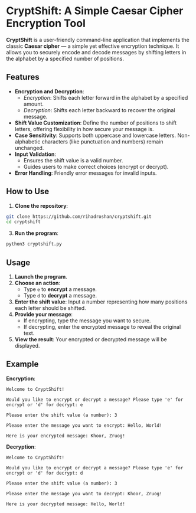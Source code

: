 # CryptShift: A Simple Caesar Cipher Encryption Tool  

**CryptShift** is a user-friendly command-line application that implements the classic **Caesar cipher** — a simple yet effective encryption technique. It allows you to securely encode and decode messages by shifting letters in the alphabet by a specified number of positions.  

## Features  

- **Encryption and Decryption**:  
  - *Encryption*: Shifts each letter forward in the alphabet by a specified amount.  
  - *Decryption*: Shifts each letter backward to recover the original message.  
- **Shift Value Customization**: Define the number of positions to shift letters, offering flexibility in how secure your message is.  
- **Case Sensitivity**: Supports both uppercase and lowercase letters. Non-alphabetic characters (like punctuation and numbers) remain unchanged.  
- **Input Validation**:  
  - Ensures the shift value is a valid number.  
  - Guides users to make correct choices (encrypt or decrypt).  
- **Error Handling**: Friendly error messages for invalid inputs.  

## How to Use

1. **Clone the repository**:

```bash
git clone https://github.com/rihadroshan/cryptshift.git
cd cryptshift
```

3. **Run the program**:

```bash
python3 cryptshift.py
```

## Usage  

1. **Launch the program**.  
2. **Choose an action**:  
   - Type `e` to **encrypt** a message.  
   - Type `d` to **decrypt** a message.  
3. **Enter the shift value**: Input a number representing how many positions each letter should be shifted.  
4. **Provide your message**:  
   - If encrypting, type the message you want to secure.  
   - If decrypting, enter the encrypted message to reveal the original text.  
5. **View the result**: Your encrypted or decrypted message will be displayed.  


## Example  

**Encryption**:  

```
Welcome to CryptShift!

Would you like to encrypt or decrypt a message? Please type 'e' for encrypt or 'd' for decrypt: e

Please enter the shift value (a number): 3

Please enter the message you want to encrypt: Hello, World!

Here is your encrypted message: Khoor, Zruog!
```

**Decryption**:  

```
Welcome to CryptShift!

Would you like to encrypt or decrypt a message? Please type 'e' for encrypt or 'd' for decrypt: d

Please enter the shift value (a number): 3

Please enter the message you want to decrypt: Khoor, Zruog!

Here is your decrypted message: Hello, World!
```
